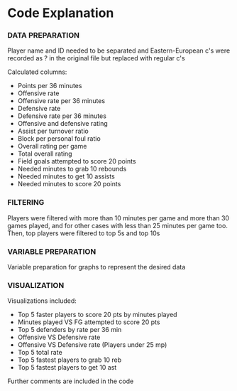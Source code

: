 # Code Explanation

### DATA PREPARATION
Player name and ID needed to be separated and Eastern-European c's were recorded as ? in the original file but replaced with regular c's

Calculated columns:
- Points per 36 minutes
- Offensive rate
- Offensive rate per 36 minutes
- Defensive rate
- Defensive rate per 36 minutes
- Offensive and defensive rating
- Assist per turnover ratio
- Block per personal foul ratio
- Overall rating per game
- Total overall rating
- Field goals attempted to score 20 points
- Needed minutes to grab 10 rebounds
- Needed minutes to get 10 assists
- Needed minutes to score 20 points

### FILTERING
Players were filtered with more than 10 minutes per game and more than 30 games played, and for other cases with less than 25 minutes per game too. Then, top players were filtered to top 5s and top 10s

### VARIABLE PREPARATION
Variable preparation for graphs to represent the desired data 

### VISUALIZATION

Visualizations included:
- Top 5 faster players to score 20 pts by minutes played
- Minutes played VS FG attempted to score 20 pts
- Top 5 defenders by rate per 36 min
- Offensive VS Defensive rate
- Offensive VS Defensive rate (Players under 25 mp)
- Top 5 total rate
- Top 5 fastest players to grab 10 reb
- Top 5 fastest players to get 10 ast

Further comments are included in the code
